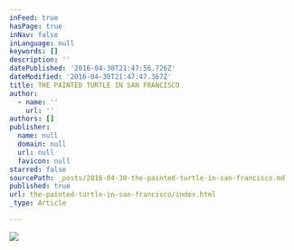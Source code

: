 ```yaml
---
inFeed: true
hasPage: true
inNav: false
inLanguage: null
keywords: []
description: ''
datePublished: '2016-04-30T21:47:56.726Z'
dateModified: '2016-04-30T21:47:47.367Z'
title: THE PAINTED TURTLE IN SAN FRANCISCO
author:
  - name: ''
    url: ''
authors: []
publisher:
  name: null
  domain: null
  url: null
  favicon: null
starred: false
sourcePath: _posts/2016-04-30-the-painted-turtle-in-san-francisco.md
published: true
url: the-painted-turtle-in-san-francisco/index.html
_type: Article

---
```

![](https://the-grid-user-content.s3-us-west-2.amazonaws.com/72622dac-0c4d-4cc5-8383-de392c8cf91d.png)